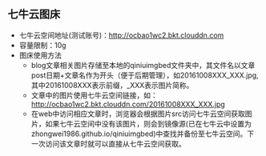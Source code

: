 ## 七牛云图床 ##

- 七牛云空间地址(测试账号)：http://ocbao1wc2.bkt.clouddn.com
- 容量限制：10g
- 图床使用方法
	- blog文章相关图片存储至本地的qiniuimgbed文件夹中，其文件名以文章post日期+文章名作为开头（便于后期管理），如20161008XXX_XXX.jpg,其中20161008XXX表示前缀，_XXX表示图片简称。
	- 文章中的图片使用七牛云空间链接，如：http://ocbao1wc2.bkt.clouddn.com/20161008XXX_XXX.jpg
	- 在web中访问相应文章时，浏览器会根据图片src访问七牛云空间获取图片，如果七牛云空间中没有该图片，则会到镜像源(已在七牛云中设置为zhongwei1986.github.io/qiniuimgbed)中查找并备份至七牛云空间。下一次访问该文章时就可以直接从七牛云空间获取。
